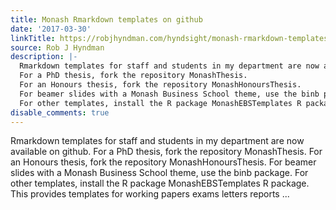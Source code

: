 ```yaml
---
title: Monash Rmarkdown templates on github
date: '2017-03-30'
linkTitle: https://robjhyndman.com/hyndsight/monash-rmarkdown-templates-on-github/
source: Rob J Hyndman
description: |-
  Rmarkdown templates for staff and students in my department are now available on github.
  For a PhD thesis, fork the repository MonashThesis.
  For an Honours thesis, fork the repository MonashHonoursThesis.
  For beamer slides with a Monash Business School theme, use the binb package.
  For other templates, install the R package MonashEBSTemplates R package. This provides templates for working papers exams letters reports  ...
disable_comments: true
---
```

Rmarkdown templates for staff and students in my department are now available on github.
For a PhD thesis, fork the repository MonashThesis.
For an Honours thesis, fork the repository MonashHonoursThesis.
For beamer slides with a Monash Business School theme, use the binb package.
For other templates, install the R package MonashEBSTemplates R package. This provides templates for working papers exams letters reports  ...
